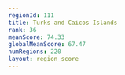 ```yaml
---
regionId: 111
title: Turks and Caicos Islands
rank: 36
meanScore: 74.33
globalMeanScore: 67.47
numRegions: 220
layout: region_score
---
```

